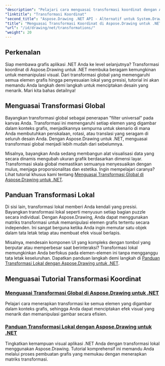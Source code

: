 ```yaml
---
"description": "Pelajari cara menguasai transformasi koordinat dengan Aspose.Drawing untuk .NET. Temukan cara menerapkan transformasi global dan lokal untuk visual yang unggul."
"linktitle": "Transformasi Koordinat"
"second_title": "Aspose.Drawing .NET API - Alternatif untuk System.Drawing.Common"
"title": "Menguasai Transformasi Koordinat di Aspose.Drawing untuk .NET"
"url": "/id/drawing/net/transformations/"
"weight": 20
---
```


## Perkenalan

Siap membawa grafis aplikasi .NET Anda ke level selanjutnya? Transformasi koordinat di Aspose.Drawing untuk .NET membuka beragam kemungkinan untuk memanipulasi visual. Dari transformasi global yang memengaruhi semua elemen grafis hingga penyesuaian lokal yang presisi, tutorial ini akan memandu Anda langkah demi langkah untuk menciptakan desain yang menarik. Mari kita bahas detailnya!

## Menguasai Transformasi Global

Bayangkan transformasi global sebagai penerapan "filter universal" pada kanvas Anda. Transformasi ini memengaruhi setiap elemen yang digambar dalam konteks grafis, menjadikannya sempurna untuk skenario di mana Anda membutuhkan penskalaan, rotasi, atau translasi yang seragam di seluruh desain Anda. Dengan Aspose.Drawing untuk .NET, menguasai transformasi global menjadi lebih mudah dari sebelumnya.

Misalnya, bayangkan Anda sedang membangun alat visualisasi data yang secara dinamis mengubah ukuran grafik berdasarkan dimensi layar. Transformasi skala global memastikan semuanya menyesuaikan dengan mulus, menjaga proporsionalitas dan estetika. Ingin mempelajari caranya? Lihat tutorial khusus kami tentang [Menguasai Transformasi Global di Aspose.Drawing untuk .NET](./mastering-global-transformations/).

## Panduan Transformasi Lokal

Di sisi lain, transformasi lokal memberi Anda kendali yang presisi. Bayangkan transformasi lokal seperti menyusun setiap bagian puzzle secara individual. Dengan Aspose.Drawing, Anda dapat menggunakan matriks transformasi untuk memanipulasi elemen grafis tertentu secara independen. Ini sangat berguna ketika Anda ingin memutar satu objek dalam tata letak tetap atau membuat efek visual berlapis.

Misalnya, mendesain komponen UI yang kompleks dengan tombol yang berputar atau memperbesar saat berinteraksi? Transformasi lokal memungkinkan Anda berfokus pada elemen-elemen ini tanpa mengganggu tata letak keseluruhan. Dapatkan panduan langkah demi langkah di [Panduan Transformasi Lokal dengan Aspose.Drawing untuk .NET](./guide-to-local-transformation/).

## Menguasai Tutorial Transformasi Koordinat
### [Menguasai Transformasi Global di Aspose.Drawing untuk .NET](./mastering-global-transformations/)
Pelajari cara menerapkan transformasi ke semua elemen yang digambar dalam konteks grafis, sehingga Anda dapat menciptakan efek visual yang menarik dan memanipulasi gambar secara efisien.
### [Panduan Transformasi Lokal dengan Aspose.Drawing untuk .NET](./guide-to-local-transformation/)
Tingkatkan kemampuan visual aplikasi .NET Anda dengan transformasi lokal menggunakan Aspose.Drawing. Tutorial komprehensif ini memandu Anda melalui proses pembuatan grafis yang memukau dengan menerapkan matriks transformasi.